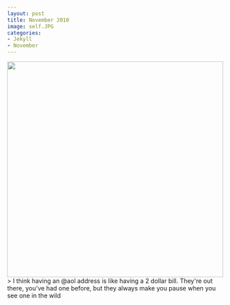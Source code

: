 ```yaml
---
layout: post
title: November 2010
image: self.JPG
categories:
- Jekyll
- November
---
```


<img src="/images/{{page.image}}" width="500"  />
> I think having an @aol address is like having a 2 dollar bill. They're out there, you've had one before, but they always make you pause when you see one in the wild